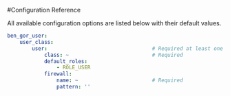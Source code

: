 #Configuration Reference

All available configuration options are listed below with their default values.
```yml
ben_gor_user:
    user_class:
        user:                                  # Required at least one element, the name is not relevant
            class: ~                           # Required
            default_roles:
                - ROLE_USER
            firewall:
                name: ~                        # Required
                pattern: ''
```
